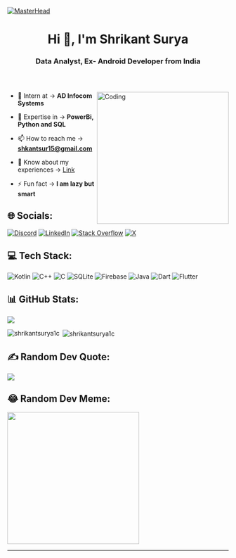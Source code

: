 [![MasterHead](https://1.bp.blogspot.com/-7A4WynwLsMw/XbBpCXG8fHI/AAAAAAAAMt4/uOa1bpLskYgrwGbllhSu2SDj_Mig8SXJQCLcBGAsYHQ/s1600/2000_600px.gif)](https://surya1c.io)

<h1 align="center">Hi 👋, I'm Shrikant Surya</h1>
<h3 align="center">Data Analyst, Ex- Android Developer from India</h3>

<h5> &nbsp; </h5>

<img align="right"  alt="Coding" width="300" src="https://media.giphy.com/media/iIqmM5tTjmpOB9mpbn/giphy.gif">


- 🔭 Intern at -> **AD Infocom Systems**

- 🌱 Expertise in -> **PowerBi, Python and SQL**

- 📫 How to reach me -> **shkantsur15@gmail.com**

- 📄 Know about my experiences -> [ Link ](https://drive.google.com/file/d/1l1ShjEIhbXY8cXJ5lN8wVViYXOl_GAG8/view?usp=drivesdk)

- ⚡ Fun fact -> **I am lazy but smart**

## 🌐 Socials:
[![Discord](https://img.shields.io/badge/Discord-%237289DA.svg?logo=discord&logoColor=white)](https://discord.gg/discordapp.com/users/701687874478669936) [![LinkedIn](https://img.shields.io/badge/LinkedIn-%230077B5.svg?logo=linkedin&logoColor=white)](https://linkedin.com/in/shrikant-suryawanshi-7597591bb) [![Stack Overflow](https://img.shields.io/badge/-Stackoverflow-FE7A16?logo=stack-overflow&logoColor=white)](https://stackoverflow.com/users/23280233) [![X](https://img.shields.io/badge/X-black.svg?logo=X&logoColor=white)](https://x.com/shkantsur) 

## 💻 Tech Stack:
![Kotlin](https://img.shields.io/badge/kotlin-%237F52FF.svg?style=plastic&logo=kotlin&logoColor=white) ![C++](https://img.shields.io/badge/c++-%2300599C.svg?style=plastic&logo=c%2B%2B&logoColor=white) ![C](https://img.shields.io/badge/c-%2300599C.svg?style=plastic&logo=c&logoColor=white) ![SQLite](https://img.shields.io/badge/sqlite-%2307405e.svg?style=plastic&logo=sqlite&logoColor=white) ![Firebase](https://img.shields.io/badge/firebase-%23039BE5.svg?style=plastic&logo=firebase) ![Java](https://img.shields.io/badge/java-%23ED8B00.svg?style=plastic&logo=openjdk&logoColor=white) ![Dart](https://img.shields.io/badge/dart-%230175C2.svg?style=plastic&logo=dart&logoColor=white) ![Flutter](https://img.shields.io/badge/Flutter-%2302569B.svg?style=plastic&logo=Flutter&logoColor=white)



## 📊 GitHub Stats:
[![](https://visitcount.itsvg.in/api?id=Surya1c&icon=2&color=12)](https://visitcount.itsvg.in)


<p><img align="left" src="https://github-readme-stats.vercel.app/api/top-langs?username=shrikantsurya1c&show_icons=true&theme=dark&locale=en&layout=compact" alt="shrikantsurya1c" /></p>

<p>&nbsp;<img align="center" src="https://github-readme-stats.vercel.app/api?username=shrikantsurya1c&show_icons=true&theme=dark&locale=en" alt="shrikantsurya1c" /></p>


## ✍️ Random Dev Quote:
![](https://quotes-github-readme.vercel.app/api?type=horizontal&theme=dark)


## 😂 Random Dev Meme:
<img src='https://randommeme-five.vercel.app/' style="height: 300px;"/>

---


